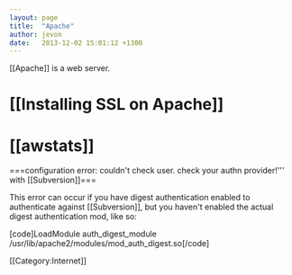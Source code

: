 ```yaml
---
layout: page
title:  "Apache"
author: jevon
date:   2013-12-02 15:01:12 +1300
---
```


[[Apache]] is a web server.

# [[Installing SSL on Apache]]
# [[awstats]]

===configuration error: couldn't check user. check your authn provider!''' with [[Subversion]]===

This error can occur if you have digest authentication enabled to authenticate against [[Subversion]], but you haven't enabled the actual digest authentication mod, like so:

[code]LoadModule auth_digest_module /usr/lib/apache2/modules/mod_auth_digest.so[/code]

[[Category:Internet]]